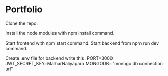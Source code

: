 # Portfolio
 Clone the repo.
 
 Install the node modules with npm install command.
 
 Start frontend with npm start command.
 Start backend from npm run dev command.
 
 Create .env file for backend write this.
 PORT=3000
 JWT_SECRET_KEY=MalharNaliyapara
 MONGODB="monngo db connection url"
